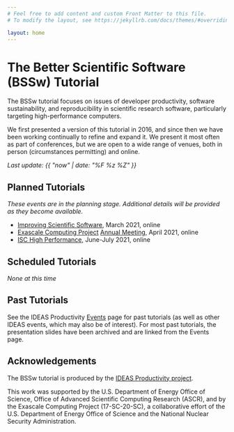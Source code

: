 ```yaml
---
# Feel free to add content and custom Front Matter to this file.
# To modify the layout, see https://jekyllrb.com/docs/themes/#overriding-theme-defaults

layout: home
---
```

# The Better Scientific Software (BSSw) Tutorial

The BSSw tutorial focuses on issues of developer productivity, software sustainability, and reproducibility in scientific research software, particularly targeting high-performance computers.

We first presented a version of this tutorial in 2016, and since then we have been working continually to refine and expand it.  We present it most often as part of conferences, but we are open to a wide range of venues, both in person (circumstances permitting) and online.

*Last update: {{ "now" | date: "%F %z %Z" }}*

## Planned Tutorials

*These events are in the planning stage. Additional details will be provided as they become available.*

* [Improving Scientific Software](https://sea.ucar.edu/conference/2021), March 2021, online
* [Exascale Computing Project](https://www.exascaleproject.org/) [Annual Meeting](https://ecpannualmeeting.com/), April 2021, online
* [ISC High Performance](https://www.isc-hpc.com/), June-July 2021, online

## Scheduled Tutorials

*None at this time*

## Past Tutorials

See the IDEAS Productivity [Events](https://ideas-productivity.org/events/) page for past tutorials (as well as other IDEAS events, which may also be of interest).  For most past tutorials, the presentation slides have been archived and are linked from the Events page.

## Acknowledgements

The BSSw tutorial is produced by the [IDEAS Productivity project](https://ideas-productivity.org).

This work was supported by the U.S. Department of Energy Office of Science, Office of Advanced Scientific Computing Research (ASCR), and by the Exascale Computing Project (17-SC-20-SC), a collaborative effort of the U.S. Department of Energy Office of Science and the National Nuclear Security Administration.